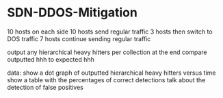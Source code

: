 # SDN-DDOS-Mitigation

10 hosts on each side
10 hosts send regular traffic
3 hosts then switch to DOS traffic
7 hosts continue sending regular traffic

output any hierarchical heavy hitters per collection
at the end compare outputted hhh to expected hhh


data:
show a dot graph of outputted hierarchical heavy hitters versus time
show a table with the percentages of correct detections
talk about the detection of false positives
